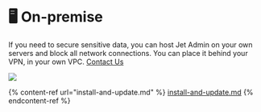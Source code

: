 # 🖥 On-premise

If you need to secure sensitive data, you can host Jet Admin on your own servers and block all network connections. You can place it behind your VPN, in your own VPC. [Contact Us](http://jetadmin.io/contact)

![](../../.gitbook/assets/how\_it\_work\_on-premise\_light\_ver2.png)

{% content-ref url="install-and-update.md" %}
[install-and-update.md](install-and-update.md)
{% endcontent-ref %}
